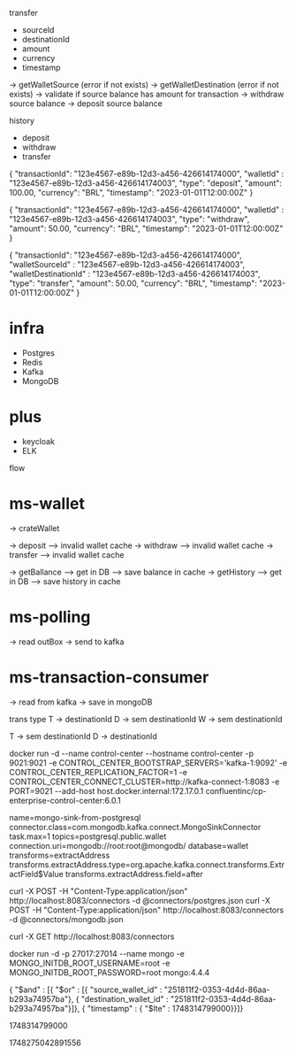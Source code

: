 transfer

- sourceId
- destinationId
- amount
- currency
- timestamp


-> getWalletSource (error if not exists)
-> getWalletDestination (error if not exists)
-> validate if source balance has amount for transaction
-> withdraw source balance
-> deposit source balance   


history


- deposit
- withdraw
- transfer

{
    "transactionId": "123e4567-e89b-12d3-a456-426614174000",
    "walletId" : "123e4567-e89b-12d3-a456-426614174003",
    "type": "deposit",
    "amount": 100.00,
    "currency": "BRL",
    "timestamp": "2023-01-01T12:00:00Z"
}

{
    "transactionId": "123e4567-e89b-12d3-a456-426614174000",
    "walletId" : "123e4567-e89b-12d3-a456-426614174003",
    "type": "withdraw",
    "amount": 50.00,
    "currency": "BRL",
    "timestamp": "2023-01-01T12:00:00Z"
}

{
    "transactionId": "123e4567-e89b-12d3-a456-426614174000",
    "walletSourceId" : "123e4567-e89b-12d3-a456-426614174003",
    "walletDestinationId" : "123e4567-e89b-12d3-a456-426614174003",
    "type": "transfer",
    "amount": 50.00,
    "currency": "BRL",
    "timestamp": "2023-01-01T12:00:00Z"
}


# infra
- Postgres
- Redis
- Kafka
- MongoDB

# plus
- keycloak
- ELK

flow

# ms-wallet
-> crateWallet

-> deposit
--> invalid wallet cache
-> withdraw
--> invalid wallet cache
-> transfer
--> invalid wallet cache

-> getBallance
--> get in DB
--> save balance in cache
-> getHistory
--> get in DB
--> save history in cache

# ms-polling
-> read outBox
-> send to kafka

# ms-transaction-consumer
-> read from kafka
-> save in mongoDB



trans type
T -> destinationId 
D -> sem destinationId
W -> sem destinationId

T -> sem destinationId
D -> destinationId



docker run -d --name control-center --hostname control-center -p 9021:9021 -e CONTROL_CENTER_BOOTSTRAP_SERVERS='kafka-1:9092' -e CONTROL_CENTER_REPLICATION_FACTOR=1 -e CONTROL_CENTER_CONNECT_CLUSTER=http://kafka-connect-1:8083 -e PORT=9021 --add-host host.docker.internal:172.17.0.1 confluentinc/cp-enterprise-control-center:6.0.1



name=mongo-sink-from-postgresql
connector.class=com.mongodb.kafka.connect.MongoSinkConnector
task.max=1
topics=postgresql.public.wallet
connection.uri=mongodb://root:root@mongodb/
database=wallet
transforms=extractAddress
transforms.extractAddress.type=org.apache.kafka.connect.transforms.ExtractField$Value
transforms.extractAddress.field=after


curl -X POST  -H  "Content-Type:application/json" http://localhost:8083/connectors -d @connectors/postgres.json
curl -X POST  -H  "Content-Type:application/json" http://localhost:8083/connectors -d @connectors/mongodb.json

curl -X GET http://localhost:8083/connectors


docker run -d -p 27017:27014 --name mongo -e MONGO_INITDB_ROOT_USERNAME=root -e MONGO_INITDB_ROOT_PASSWORD=root mongo:4.4.4


{ "$and" : [{ "$or" : [{ "source_wallet_id" : "251811f2-0353-4d4d-86aa-b293a74957ba"}, { "destination_wallet_id" : "251811f2-0353-4d4d-86aa-b293a74957ba"}]}, { "timestamp" : { "$lte" : 1748314799000}}]}


1748314799000

1748275042891556